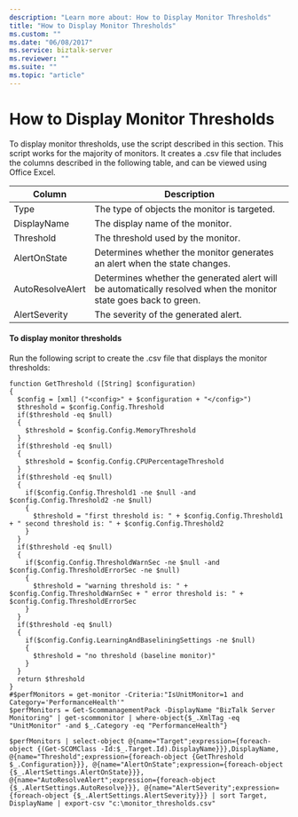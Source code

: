```yaml
---
description: "Learn more about: How to Display Monitor Thresholds"
title: "How to Display Monitor Thresholds"
ms.custom: ""
ms.date: "06/08/2017"
ms.service: biztalk-server
ms.reviewer: ""
ms.suite: ""
ms.topic: "article"
---
```

# How to Display Monitor Thresholds
To display monitor thresholds, use the script described in this section. This script works for the majority of monitors. It creates a .csv file that includes the columns described in the following table, and can be viewed using Office Excel.  
  
|Column|Description|  
|------------|-----------------|  
|Type|The type of objects the monitor is targeted.|  
|DisplayName|The display name of the monitor.|  
|Threshold|The threshold used by the monitor.|  
|AlertOnState|Determines whether the monitor generates an alert when the state changes.|  
|AutoResolveAlert|Determines whether the generated alert will be automatically resolved when the monitor state goes back to green.|  
|AlertSeverity|The severity of the generated alert.|  
  
#### To display monitor thresholds  
 Run the following script to create the .csv file that displays the monitor thresholds:  
  
```  
function GetThreshold ([String] $configuration)   
{   
  $config = [xml] ("<config>" + $configuration + "</config>")   
  $threshold = $config.Config.Threshold   
  if($threshold -eq $null)   
  {   
    $threshold = $config.Config.MemoryThreshold   
  }   
  if($threshold -eq $null)   
  {   
    $threshold = $config.Config.CPUPercentageThreshold   
  }   
  if($threshold -eq $null)   
  {   
    if($config.Config.Threshold1 -ne $null -and $config.Config.Threshold2 -ne $null)   
    {   
      $threshold = "first threshold is: " + $config.Config.Threshold1 + " second threshold is: " + $config.Config.Threshold2   
    }   
  }   
  if($threshold -eq $null)   
  {   
    if($config.Config.ThresholdWarnSec -ne $null -and $config.Config.ThresholdErrorSec -ne $null)   
    {   
      $threshold = "warning threshold is: " + $config.Config.ThresholdWarnSec + " error threshold is: " + $config.Config.ThresholdErrorSec   
    }   
  }   
  if($threshold -eq $null)   
  {   
    if($config.Config.LearningAndBaseliningSettings -ne $null)   
    {   
      $threshold = "no threshold (baseline monitor)"   
    }   
  }   
  return $threshold   
}   
#$perfMonitors = get-monitor -Criteria:"IsUnitMonitor=1 and Category='PerformanceHealth'"   
$perfMonitors = Get-ScommanagementPack -DisplayName "BizTalk Server Monitoring" | get-scommonitor | where-object{$_.XmlTag -eq "UnitMonitor" -and $_.Category -eq "PerformanceHealth"}  
  
$perfMonitors | select-object @{name="Target";expression={foreach-object {(Get-SCOMClass -Id:$_.Target.Id).DisplayName}}},DisplayName, @{name="Threshold";expression={foreach-object {GetThreshold $_.Configuration}}}, @{name="AlertOnState";expression={foreach-object {$_.AlertSettings.AlertOnState}}}, @{name="AutoResolveAlert";expression={foreach-object {$_.AlertSettings.AutoResolve}}}, @{name="AlertSeverity";expression={foreach-object {$_.AlertSettings.AlertSeverity}}} | sort Target, DisplayName | export-csv "c:\monitor_thresholds.csv"  
  
```
